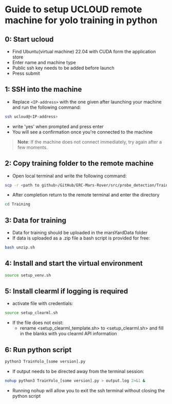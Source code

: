 # Guide to setup UCLOUD remote machine for yolo training in python

## 0: Start ucloud
- Find Ubuntu(virtual machine) 22.04 with CUDA form the application store
- Enter name and machine type
- Public ssh key needs to be added before launch
- Press submit

## 1: SSH into the machine
- Replace `<IP-address>` with the one given after launching your machine and run the following command:
```bash
ssh ucloud@<IP-address>
```
- write 'yes' when prompted and press enter
- You will see a confirmation once you're connected to the machine
> **Note**: If the machine does not connect immediately, try again after a few moments.

## 2: Copy training folder to the remote machine
- Open local terminal and write the following command:
```bash
scp -r <path to github>/GitHub/ERC-Mars-Rover/src/probe_detection/Training ucloud@<IP-address>:/home/ucloud
```
- After completion return to the remote terminal and enter the directory
```bash
cd Training
```

## 3: Data for training
- Data for training should be uploaded in the marsYardData folder
- If data is uploaded as a .zip file a bash script is provided for free:
```bash
bash unzip.sh
```

## 4: Install and start the virtual environment
```bash
source setup_venv.sh
```

## 5: Install clearml if logging is required
- activate file with credentials:
```bash
source setup_clearml.sh
```
- If the file does not exist: 
	- rename <setup_clearml_template.sh> to <setup_clearml.sh> and fill in the blanks with you clearml API information

## 6: Run python script
```bash
python3 TrainYolo_[some version].py
```
- If output needs to be directed away from the terminal session:
```bash
nohup python3 TrainYolo_[some version].py > output.log 2>&1 &
```
- Running nohup will allow you to exit the ssh terminal without closing the python script
	
